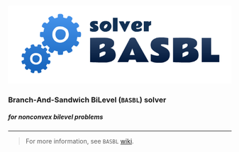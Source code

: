 ![](https://github.com/basblsolver/manual/blob/master/images/BASBL-logo-landscape.png)

### **B**ranch-**A**nd-**S**andwich **B**i**L**evel (`BASBL`) solver 
##### for nonconvex bilevel problems
---

> For more information, see `BASBL` [wiki](https://github.com/basblsolver/manual/wiki).
